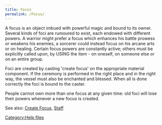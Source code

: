 ```yaml
---
title: Focus
permalink: /Focus/
---
```


A focus is an object imbued with powerful magic and bound to its owner.
Several kinds of foci are rumoured to exist, each endowed with different
powers. A warrior might prefer a focus which enhances his battle prowess
or weakens his enemies, a sorcerer could instead focus on his arcane
arts or on healing. Certain focus powers are constantly active; others
must be explicitly called upon, by USING the item - on oneself, on
someone else or on an entire group.

Foci are created by casting 'create focus' on the appropriate material
component. If the ceremony is performed in the right place and in the
right way, the vessel must also be enchanted and blessed. When all is
done correctly the foci is bound to the caster.

People cannot own more than one focus at any given time: old foci will
lose their powers whenever a new focus is created.

See also: [Create Focus](Create_Focus "wikilink"),
[Staff](Staff "wikilink")

[Category:Help files](Category:Help_files "wikilink")